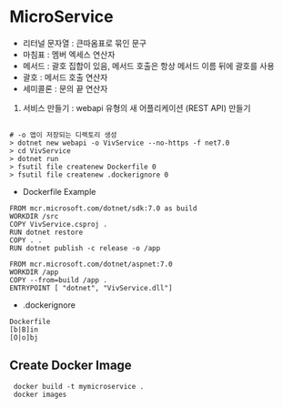 # MicroService

- 리터널 문자열 : 큰따옴표로 묶인 문구
- 마침표 : 멤버 엑세스 연산자
- 메서드 : 괄호 집합이 있음, 메서드 호출은 항상 메서드 이름 뒤에 괄호를 사용
- 괄호 : 메서드 호출 연산자
- 세미콜론 : 문의 끝 연산자

1. 서비스 만들기 : webapi 유형의 새 어플리케이션 (REST API) 만들기

```pwsh

# -o 앱이 저장되는 디렉토리 생성
> dotnet new webapi -o VivService --no-https -f net7.0
> cd VivService
> dotnet run
> fsutil file createnew Dockerfile 0
> fsutil file createnew .dockerignore 0
```

- Dockerfile Example

```docker
FROM mcr.microsoft.com/dotnet/sdk:7.0 as build
WORKDIR /src
COPY VivService.csproj .
RUN dotnet restore
COPY . .
RUN dotnet publish -c release -o /app

FROM mcr.microsoft.com/dotnet/aspnet:7.0
WORKDIR /app
COPY --from=build /app .
ENTRYPOINT [ "dotnet", "VivService.dll"]
```

- .dockerignore
```
Dockerfile
[b|B]in
[O|o]bj

```

## Create Docker Image 

```pwsh
 docker build -t mymicroservice .
 docker images


```
